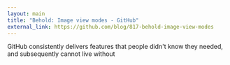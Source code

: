 ```yaml
---
layout: main
title: "Behold: Image view modes - GitHub"
external_link: https://github.com/blog/817-behold-image-view-modes
---
```

GitHub consistently delivers features that people didn't know they needed, and
subsequently cannot live without

